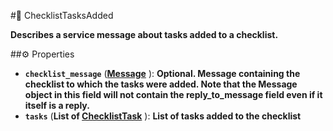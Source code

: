 #🔮 ChecklistTasksAdded

**Describes a service message about tasks added to a checklist.**

##⚙️ Properties

- **`checklist_message`** (**[Message](Message.md)** ): **Optional. Message containing the checklist to which the tasks were added.
Note that the Message object in this field will not contain the reply_to_message field even if it itself is a reply.**
- **`tasks`** (**List of [ChecklistTask](ChecklistTask.md)** ): **List of tasks added to the checklist**
